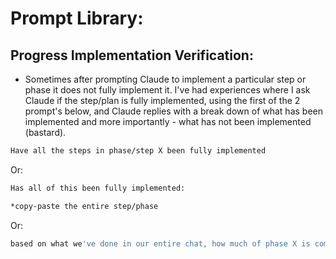 # Prompt Library:

## Progress Implementation Verification:
- Sometimes after prompting Claude to implement a particular step or phase it does not fully implement it. I've had experiences where I ask Claude if the step/plan is fully implemented, using the first of the 2 prompt's below, and Claude replies with a break down of what has been implemented and more importantly - what has not been implemented (bastard).
```bash
Have all the steps in phase/step X been fully implemented
```
Or:
```bash
Has all of this been fully implemented:

*copy-paste the entire step/phase
```
Or:
```bash
based on what we've done in our entire chat, how much of phase X is completed?
```
